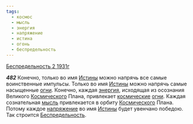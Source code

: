 ```yaml
---
tags:
  - космос
  - мысль
  - энергия
  - напряжение
  - истина
  - огонь
  - беспредельность
---
```


[Беспредельность 2 1931г](/agni/1931)

___482___
Конечно, только во имя [Истины](/tag/#истина) можно напрячь все самые воинственные импульсы. Только во имя [Истины](/tag/#истина) можно напрячь самые насыщенные [огни](/tag/#огонь). Конечно, каждая [энергия](/tag/#энергия), исходящая из осознания Великого [Космического](/tag/#космос) Плана, привлекает [космические](/tag/#космос) [огни](/tag/#огонь). Каждая сознательная [мысль](/tag/#мысль) привлекается в орбиту [Космического](/tag/#космос) Плана. Потому каждое [напряжение](/tag/#напряжение) во имя [Истины](/tag/#истина) будет увенчано победою. Так строится [Беспредельность](/tag/#беспредельность).   

